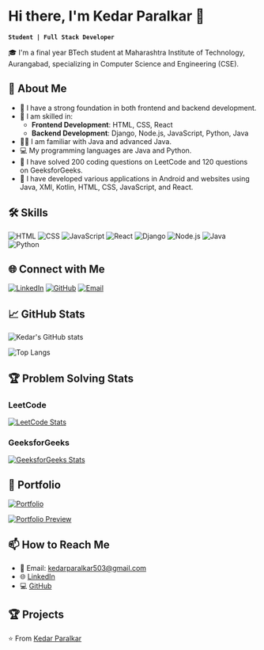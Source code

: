 # Hi there, I'm Kedar Paralkar 👋

**`Student | Full Stack Developer`**

🎓 I'm a final year BTech student at Maharashtra Institute of Technology, Aurangabad, specializing in Computer Science and Engineering (CSE).

## 🚀 About Me

- 🔭 I have a strong foundation in both frontend and backend development.
- 🌱 I am skilled in:
  - **Frontend Development**: HTML, CSS, React
  - **Backend Development**: Django, Node.js, JavaScript, Python, Java
- 👨‍💻 I am familiar with Java and advanced Java.
- 💻 My programming languages are Java and Python.
- 🌟 I have solved 200 coding questions on LeetCode and 120 questions on GeeksforGeeks.
- 📱 I have developed various applications in Android and websites using Java, XMl, Kotlin, HTML, CSS, JavaScript, and React.

## 🛠️ Skills

![HTML](https://img.shields.io/badge/HTML-Expert-E34F26?style=for-the-badge&logo=html5&logoColor=white)
![CSS](https://img.shields.io/badge/CSS-Expert-1572B6?style=for-the-badge&logo=css3&logoColor=white)
![JavaScript](https://img.shields.io/badge/JavaScript-Advanced-F7DF1E?style=for-the-badge&logo=javascript&logoColor=black)
![React](https://img.shields.io/badge/React-Advanced-61DAFB?style=for-the-badge&logo=react&logoColor=black)
![Django](https://img.shields.io/badge/Django-Intermediate-092E20?style=for-the-badge&logo=django&logoColor=white)
![Node.js](https://img.shields.io/badge/Node.js-Intermediate-339933?style=for-the-badge&logo=node.js&logoColor=white)
![Java](https://img.shields.io/badge/Java-Intermediate-007396?style=for-the-badge&logo=java&logoColor=white)
![Python](https://img.shields.io/badge/Python-Intermediate-3776AB?style=for-the-badge&logo=python&logoColor=white)


## 🌐 Connect with Me

[![LinkedIn](https://img.shields.io/badge/-LinkedIn-0077B5?style=for-the-badge&logo=linkedin&logoColor=white)](https://www.linkedin.com/in/kedar-paralkar-923881280/)
[![GitHub](https://img.shields.io/badge/-GitHub-181717?style=for-the-badge&logo=github&logoColor=white)](https://github.com/paralkarkedar)
[![Email](https://img.shields.io/badge/-Email-D14836?style=for-the-badge&logo=gmail&logoColor=white)](kedarparalkar503@gmail.com)

## 📈 GitHub Stats

![Kedar's GitHub stats](https://github-readme-stats.vercel.app/api?username=paralkarkedar&show_icons=true&theme=radical)

![Top Langs](https://github-readme-stats.vercel.app/api/top-langs/?username=paralkarkedar&layout=compact&theme=radical)

## 🏆 Problem Solving Stats

### LeetCode

[![LeetCode Stats](https://img.shields.io/badge/LeetCode-Profile-orange?style=for-the-badge)](https://leetcode.com/kedar_paralkar/)

### GeeksforGeeks

[![GeeksforGeeks Stats](https://img.shields.io/badge/GeeksforGeeks-Profile-green?style=for-the-badge)](https://www.geeksforgeeks.org/user/kedar_paralkar/)

## 💼 Portfolio

[![Portfolio](https://img.shields.io/badge/Portfolio-Visit_My_Site-ff69b4?style=for-the-badge&logo=google-chrome&logoColor=white)](https://portfolio-sreg.vercel.app/)

[![Portfolio Preview](https://via.placeholder.com/800x400.png?text=Portfolio+Preview)](https://portfolio-sreg.vercel.app/)


## 📫 How to Reach Me

- 📧 Email: kedarparalkar503@gmail.com
- 🌐 [LinkedIn](https://www.linkedin.com/in/kedar-paralkar-923881280/)
- 💻 [GitHub](https://github.com/paralkarkedar)

## 🏆 Projects



⭐️ From [Kedar Paralkar](https://github.com/paralkarkedar)

